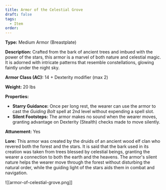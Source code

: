```yaml
---
title: Armor of the Celestial Grove
draft: false
tags:
  - Item
order:
---
```

**Type:** Medium Armor (Breastplate)

**Description:**
Crafted from the bark of ancient trees and imbued with the power of the stars, this armor is a marvel of both nature and celestial magic. It is adorned with intricate patterns that resemble constellations, glowing faintly under the night sky.

**Armor Class (AC):** 14 + Dexterity modifier (max 2)

**Weight:** 20 lbs

**Properties:**
- **Starry Guidance:** Once per long rest, the wearer can use the armor to cast the *Guiding Bolt* spell at 2nd level without expending a spell slot.
- **Silent Footsteps:** The armor makes no sound when the wearer moves, granting advantage on Dexterity (Stealth) checks made to move silently.

**Attunement:** Yes

**Lore:**
This armor was created by the druids of an ancient wood elf clan who revered both the forest and the stars. It is said that the bark used in its creation was taken from trees blessed by celestial beings, granting the wearer a connection to both the earth and the heavens. The armor's silent nature helps the wearer move through the forest without disturbing the natural order, while the guiding light of the stars aids them in combat and navigation.

![[armor-of-celestial-grove.png]]